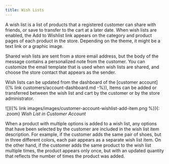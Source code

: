 ```yaml
---
title: Wish Lists
---
```


A wish list is a list of products that a registered customer can share with friends, or save to transfer to the cart at a later date. When wish lists are enabled, the Add to Wishlist link appears on the category and product pages of each product in the store. Depending on the theme, it might be a text link or a graphic image.

Shared wish lists are sent from a store email address, but the body of the message contains a personalized note from the customer. You can customize the email template that is used when wish lists are shared, and choose the store contact that appears as the sender.

Wish lists can be updated from the dashboard of the [customer account]({% link customers/account-dashboard.md -%}), Items can be added or transferred between the wish list and cart by the customer or by the store administrator.

![]({% link images/images/customer-account-wishlist-add-item.png %}){: .zoom}
*Wish List in Customer Account*

When a product with multiple options is added to a wish list, any options that have been selected by the customer are included in the wish list item description. For example, if the customer adds the same pair of shoes, but in three different colors, each pair appears as a separate wish list item. On the other hand, if the customer adds the same product to the wish list multiple times, the product appears only once, but with an updated quantity that reflects the number of times the product was added.
